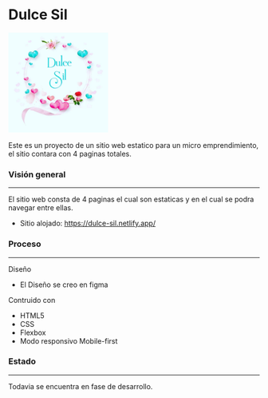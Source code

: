# Dulce Sil
<img src="https://github.com/Exequiel65/Dulce-Sil/blob/master/public/images/logo.jpeg" width="200">

Este es un proyecto de un sitio web estatico para un micro emprendimiento, el sitio contara con 4 paginas totales.

### Visión general

------------

El sitio web consta de 4 paginas el cual son estaticas y en el cual se podra navegar entre ellas.

- Sitio alojado: https://dulce-sil.netlify.app/

### Proceso
------------

Diseño
- El Diseño se creo en figma

Contruido con 
- HTML5
- CSS
- Flexbox
- Modo responsivo Mobile-first



### Estado
------------
Todavia se encuentra en fase de desarrollo.
